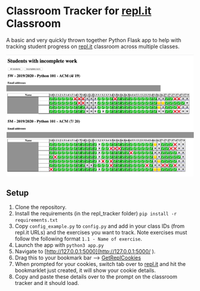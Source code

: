# Classroom Tracker for [repl.it](repl.it) Classroom
A basic and very quickly thrown together Python Flask app to help with tracking student progress on [repl.it](repl.it) classroom across multiple classes.

![](images/example1.jpg)

## Setup 
1. Clone the repository.
2. Install the requirements (in the repl_tracker folder) `pip install -r requirements.txt`
3. Copy `config_example.py` to `config.py` and add in your class IDs (from repl.it URLs) and the exercises you want to track. Note exercises must follow the following format `1.1 - Name of exercise`.
4. Launch the app with `python3 app.py`
5. Navigate to [http://127.0.0.1:5000](http://127.0.0.1:5000/ ).
6. Drag this to your bookmark bar --> <a id="bookmarklet-a" class="bookmarklet" href="javascript:(function()%7Balert(document.cookie)%7D)()%3B">GetReplCookies</a>
7. When prompted for your cookies, switch tab over to [repl.it](repl.it) and hit the bookmarklet just created, it will show your cookie details.
8. Copy and paste these details over to the prompt on the classroom tracker and it should load.

